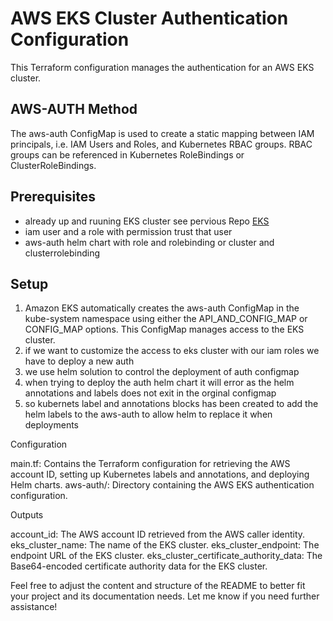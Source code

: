 # AWS EKS Cluster Authentication Configuration

This Terraform configuration manages the authentication for an AWS EKS cluster.



## AWS-AUTH Method

The aws-auth ConfigMap is used to create a static mapping between IAM principals, i.e. IAM Users and Roles, and Kubernetes RBAC groups. RBAC groups can be referenced in Kubernetes RoleBindings or ClusterRoleBindings.



## Prerequisites

- already up and ruuning EKS cluster see pervious Repo [EKS](https://github.com/xsalahdinX/terraform-eks-cluster)
- iam user and a role with permission trust that user  
- aws-auth helm chart  with role and rolebinding or cluster and clusterrolebinding
  

## Setup

1. Amazon EKS automatically creates the aws-auth ConfigMap in the kube-system namespace using either the API_AND_CONFIG_MAP or CONFIG_MAP options. This ConfigMap manages access to the EKS cluster.
2. if we want to customize the access to eks cluster with our iam roles we have to deploy a new auth
3. we use helm solution to control the deployment of auth configmap
4. when trying to deploy the auth helm chart it will error as the helm annotations and labels does not exit in the orginal configmap
5. so kubernets label and annotations blocks has been created to add the helm labels to the aws-auth to allow helm to replace it when deployments   


Configuration

main.tf: Contains the Terraform configuration for retrieving the AWS account ID, setting up Kubernetes labels and annotations, and deploying Helm charts.
aws-auth/: Directory containing the AWS EKS authentication configuration.



Outputs

account_id: The AWS account ID retrieved from the AWS caller identity.
eks_cluster_name: The name of the EKS cluster.
eks_cluster_endpoint: The endpoint URL of the EKS cluster.
eks_cluster_certificate_authority_data: The Base64-encoded certificate authority data for the EKS cluster.



Feel free to adjust the content and structure of the README to better fit your project and its documentation needs. Let me know if you need further assistance!
